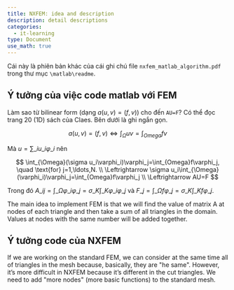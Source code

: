 ```yaml
---
title: NXFEM: idea and description
description: detail descriptions
categories:
  - it-learning
type: Document
use_math: true
---
```


Cái này là phiên bản khác của cái ghi chú file `nxfem_matlab_algorithm.pdf` trong thư mục `\matlab\readme`.

## Ý tưởng của việc code matlab với FEM

Làm sao từ bilinear form (dạng $a(u,v)=(f,v)$) cho đến `AU=F`? Có thể đọc trang 20 (1D) sách của Claes. Bên dưới là ghi ngắn gọn.

$$
a(u,v)=(f,v) 
\Leftrightarrow 
\int_{\Omega}uv=\int_{Omega}fv
$$

Mà $u=\sum\_iu\_i\varphi\_i$ nên

$$
\int_{\Omega}(\sigma u_i\varphi_i)\varphi_j=\int_{Omega}f\varphi_j, \quad \text{for} j=1,\ldots,N. \\
\Leftrightarrow
\sigma u_i\int_{\Omega}(\varphi_i)\varphi_j=\int_{Omega}f\varphi_j \\
\Leftrightarrow
AU=F
$$

Trong đó $A\_{ij}=\int\_{\Omega}\varphi\_i\varphi\_j = \sigma\_K\int\_K\varphi\_i\varphi\_j$ và $F\_j=\int\_{\Omega}f\varphi\_j = \sigma\_K\int\_Kf\varphi\_j$.

The main idea to implement FEM is that we will find the value of matrix A at nodes of each triangle and then take a sum of all triangles in the domain. Values at nodes with the same number will be added together.

## Ý tưởng code của NXFEM

If we are working on the standard FEM, we can consider at the same time all of triangles in the mesh because, basically, they are "he same". However, it’s more difficult in NXFEM because it’s different in the cut triangles. We need to add "more nodes" (more basic functions) to the standard mesh.